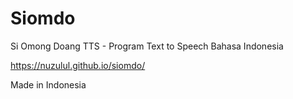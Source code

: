 # Siomdo

Si Omong Doang TTS - Program Text to Speech Bahasa Indonesia

https://nuzulul.github.io/siomdo/

Made in Indonesia
